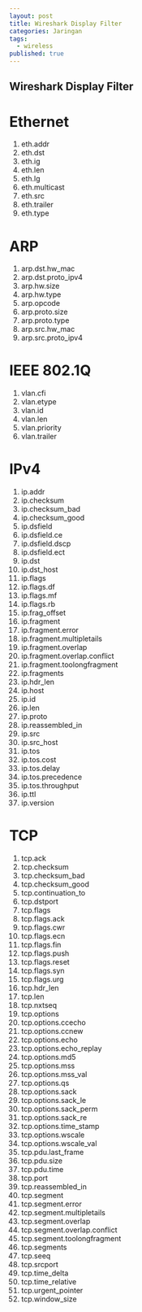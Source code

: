 ```yaml
---
layout: post
title: Wireshark Display Filter
categories: Jaringan
tags:
  - wireless
published: true
---
```

## Wireshark Display Filter

# Ethernet
1. eth.addr
2. eth.dst
3. eth.ig
4. eth.len
5. eth.lg
6. eth.multicast
7. eth.src
8. eth.trailer
9. eth.type

# ARP
1. arp.dst.hw_mac
2. arp.dst.proto_ipv4
3. arp.hw.size
4. arp.hw.type
5. arp.opcode
6. arp.proto.size
7. arp.proto.type
8. arp.src.hw_mac
9. arp.src.proto_ipv4

# IEEE 802.1Q
1. vlan.cfi
2. vlan.etype
3. vlan.id
4. vlan.len
5. vlan.priority
6. vlan.trailer

# IPv4
1. ip.addr
2. ip.checksum
3. ip.checksum_bad
4. ip.checksum_good
5. ip.dsfield
6. ip.dsfield.ce
7. ip.dsfield.dscp
8. ip.dsfield.ect
9. ip.dst
10. ip.dst_host
11. ip.flags
12. ip.flags.df
13. ip.flags.mf
14. ip.flags.rb
15. ip.frag_offset
16. ip.fragment
17. ip.fragment.error
18. ip.fragment.multipletails
19. ip.fragment.overlap
20. ip.fragment.overlap.conflict
21. ip.fragment.toolongfragment
22. ip.fragments
23. ip.hdr_len
24. ip.host
25. ip.id
26. ip.len
27. ip.proto
28. ip.reassembled_in
29. ip.src
30. ip.src_host
31. ip.tos
32. ip.tos.cost
33. ip.tos.delay
34. ip.tos.precedence
35. ip.tos.throughput
36. ip.ttl
37. ip.version

# TCP
1. tcp.ack
2. tcp.checksum
3. tcp.checksum_bad
4. tcp.checksum_good
5. tcp.continuation_to
6. tcp.dstport
7. tcp.flags
8. tcp.flags.ack
9. tcp.flags.cwr
10. tcp.flags.ecn
11. tcp.flags.fin
12. tcp.flags.push
13. tcp.flags.reset
14. tcp.flags.syn
15. tcp.flags.urg
16. tcp.hdr_len
17. tcp.len
18. tcp.nxtseq
19. tcp.options
20. tcp.options.ccecho
21. tcp.options.ccnew
22. tcp.options.echo
23. tcp.options.echo_replay
24. tcp.options.md5
25. tcp.options.mss
26. tcp.options.mss_val
27. tcp.options.qs
28. tcp.options.sack
29. tcp.options.sack_le
30. tcp.options.sack_perm
31. tcp.options.sack_re
32. tcp.options.time_stamp
33. tcp.options.wscale
34. tcp.options.wscale_val
35. tcp.pdu.last_frame
36. tcp.pdu.size
37. tcp.pdu.time
38. tcp.port
39. tcp.reassembled_in
40. tcp.segment
41. tcp.segment.error
42. tcp.segment.multipletails
43. tcp.segment.overlap
44. tcp.segment.overlap.conflict
45. tcp.segment.toolongfragment
46. tcp.segments
47. tcp.seeq
48. tcp.srcport
49. tcp.time_delta
50. tcp.time_relative
51. tcp.urgent_pointer
52. tcp.window_size